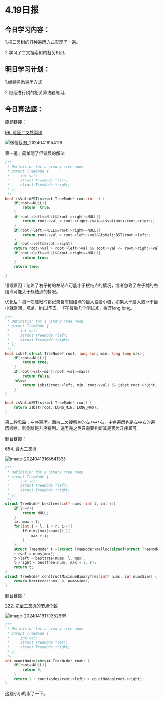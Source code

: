 # 4.19日报

## 今日学习内容：

1.把二叉树的几种遍历方式实现了一遍。

2.学习了二叉搜索树的相关知识。

## 明日学习计划：

1.继续熟悉遍历方式

2.继续进行树的相关算法题练习。

## 今日算法题：

原题链接：

[98. 验证二叉搜索树](https://leetcode.cn/problems/validate-binary-search-tree/)

![微信截图_20240419154118](https://gitee.com/liu-bingduo/pic-bed/raw/master/img/%E5%BE%AE%E4%BF%A1%E6%88%AA%E5%9B%BE_20240419154118.png)

第一遍：简单明了但错误的解法;

```c
/**
 * Definition for a binary tree node.
 * struct TreeNode {
 *     int val;
 *     struct TreeNode *left;
 *     struct TreeNode *right;
 * };
 */
bool isValidBST(struct TreeNode* root,int n) {
    if(root==NULL){
        return  true;
    }
    if(root->left==NULL&&root->right!=NULL){
        return root->val < root->right->val&&isValidBST(root->right);
    }
    if(root->left!=NULL&&root->right==NULL){
        return root->val > root->left->val&&isValidBST(root->left);
    }
    if(root->left&&root->right)
    return root->val > root->left->val && root->val <= root->right->val&&isValidBST(root->left)&&isValidBST(root->right);
    if(root->left==NULL&&root->right==NULL){
        return true;
    }
    return true;

}
```

错误原因：忽略了右子树的左结点可能小于根结点的情况，或者忽略了左子树的右结点可能大于根结点的情况。

优化后：每一次递归时都记录当前根结点的最大或最小值，如果大于最大或小于最小就返回，坑点，int过不去，卡在最后几个测试点，得开long long。

```c
/**
 * Definition for a binary tree node.
 * struct TreeNode {
 *     int val;
 *     struct TreeNode *left;
 *     struct TreeNode *right;
 * };
 */
bool isbst(struct TreeNode* root, long long min, long long max){
    if(root==NULL){
        return true;
    }
    if(root->val<=min||root->val>=max){
        return false;
    }else{
        return isbst(root->left, min, root->val) && isbst(root->right, root->val, max);
    }
}

bool isValidBST(struct TreeNode* root) {
    return isbst(root, LONG_MIN, LONG_MAX);
}
```

第二种思路：中序遍历。因为二叉搜索树的左<中<右，中序遍历也是左中右的遍历顺序，则刚好是升序排列。遍历完之后只需要判断其是否为升序即可。

题目链接：

[654. 最大二叉树](https://leetcode.cn/problems/maximum-binary-tree/)

![image-20240419165641335](https://gitee.com/liu-bingduo/pic-bed/raw/master/img/image-20240419165641335.png)

```c
/**
 * Definition for a binary tree node.
 * struct TreeNode {
 *     int val;
 *     struct TreeNode *left;
 *     struct TreeNode *right;
 * };
 */
struct TreeNode* besttree(int* nums, int l, int r){
    if(l>=r){
        return NULL;
    }
    int max = l;
    for(int i = l; i < r; i++){
        if(nums[max]<nums[i]){
            max = i;
        }
    }
    struct TreeNode* t =(struct TreeNode*)malloc(sizeof(struct TreeNode));
    t->val = nums[max];
    t->left = besttree(nums, l, max);
    t->right = besttree(nums, max + 1, r);
    return t;
}
struct TreeNode* constructMaximumBinaryTree(int* nums, int numsSize) {
    return besttree(nums, 0, numsSize);
}
```

题目链接：

[222. 完全二叉树的节点个数](https://leetcode.cn/problems/count-complete-tree-nodes/)

![image-20240419170352969](https://gitee.com/liu-bingduo/pic-bed/raw/master/img/image-20240419170352969.png)

```c
/**
 * Definition for a binary tree node.
 * struct TreeNode {
 *     int val;
 *     struct TreeNode *left;
 *     struct TreeNode *right;
 * };
 */
int countNodes(struct TreeNode* root) {
    if(root==NULL){
        return 0;
    }
    return 1 + countNodes(root->left) + countNodes(root->right);
}
```

这题小小的水了一下。